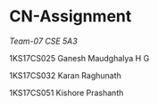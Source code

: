 # CN-Assignment

*Team-07 CSE 5A3*

1KS17CS025 Ganesh Maudghalya H G

1KS17CS032 Karan Raghunath

1KS17CS051 Kishore Prashanth

